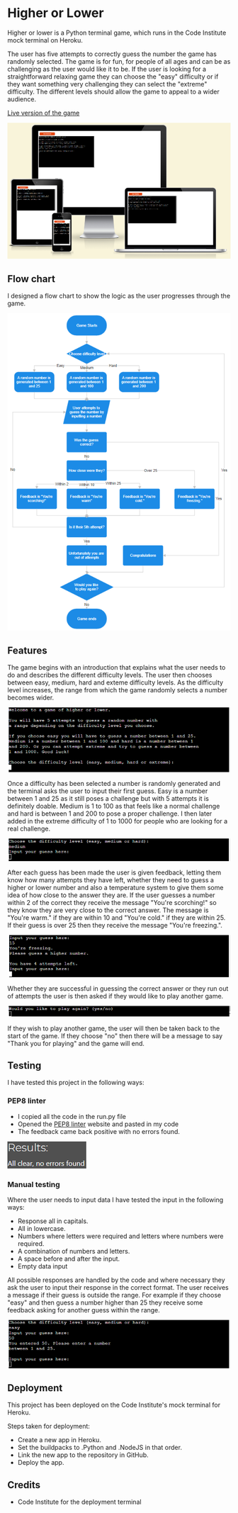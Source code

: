 # Higher or Lower
Higher or lower is a Python terminal game, which runs in the Code Institute mock terminal on Heroku.

The user has five attempts to correctly guess the number the game has randomly selected. The game is for fun, for people of all ages and can be as challenging as the user would like it to be. If the user is looking for a straightforward relaxing game they can choose the "easy" difficulty or if they want something very challenging they can select the "extreme" difficulty. The different levels should allow the game to appeal to a wider audience. 

[Live version of the game](https://higher-or-lower131-f3d3fa4260b3.herokuapp.com/)

![Responsive mockup](assets/images/higher-or-lower-mockup.png)

## Flow chart
I designed a flow chart to show the logic as the user progresses through the game.

![Flow chart](assets/images/project-flow-chart.png)

## Features
The game begins with an introduction that explains what the user needs to do and describes the different difficulty levels. The user then chooses between easy, medium, hard and exteme difficulty levels. As the difficulty level increases, the range from which the game randomly selects a number becomes wider. 

![Opening message and choosing difficulty](assets/images/opening-and-difficulty.png)

Once a difficulty has been selected a number is randomly generated and the terminal asks the user to input their first guess. Easy is a number between 1 and 25 as it still poses a challenge but with 5 attempts it is definitely doable. Medium is 1 to 100 as that feels like a normal challenge and hard is between 1 and 200 to pose a proper challenge. I then later added in the extreme difficulty of 1 to 1000 for people who are looking for a real challenge. 

![Input guess](assets/images/input-guess.png)

After each guess has been made the user is given feedback, letting them know how many attempts they have left, whether they need to guess a higher or lower number and also a temperature system to give them some idea of how close to the answer they are. If the user guesses a number within 2 of the correct they receive the message "You're scorching!" so they know they are very close to the correct answer. The message is "You're warm." if they are within 10 and "You're cold." if they are within 25. If their guess is over 25 then they receive the message "You're freezing.". 

![Feedback](assets/images/feedback.png)

Whether they are successful in guessing the correct answer or they run out of attempts the user is then asked if they would like to play another game.

![New game](assets/images/new-game.png)

If they wish to play another game, the user will then be taken back to the start of the game. If they choose "no" then there will be a message to say "Thank you for playing" and the game will end.

## Testing
I have tested this project in the following ways:

### PEP8 linter
 - I copied all the code in the run.py file
 - Opened the [PEP8 linter](https://pep8ci.herokuapp.com/) website and pasted in my code
 - The feedback came back positive with no errors found.

![PEP8 feedback](assets/images/pep8-feedback.png)

### Manual testing
Where the user needs to input data I have tested the input in the following ways:
 - Response all in capitals.
 - All in lowercase.
 - Numbers where letters were required and letters where numbers were required.
 - A combination of numbers and letters.
 - A space before and after the input.
 - Empty data input

 All possible responses are handled by the code and where necessary they ask the user to input their response in the correct format. The user receives a message if their guess is outside the range. For example if they choose "easy" and then guess a number higher than 25 they receive some feedback asking for another guess within the range.

 ![Outside the range feedback](assets/images/range-feedback.png)

 ## Deployment
 This project has been deployed on the Code Institute's mock terminal for Heroku.

 Steps taken for deployment:
  - Create a new app in Heroku.
  - Set the buildpacks to .Python and .NodeJS in that order.
  - Link the new app to the repository in GitHub.
  - Deploy the app.

## Credits
- Code Institute for the deployment terminal
 